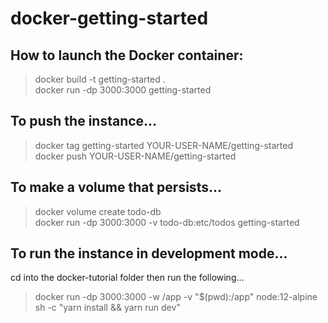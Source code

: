 # docker-getting-started

## How to launch the Docker container:
> docker build -t getting-started . <br />
> docker run -dp 3000:3000 getting-started <br />

## To push the instance...
> docker tag getting-started YOUR-USER-NAME/getting-started <br />
> docker push YOUR-USER-NAME/getting-started <br/>

## To make a volume that persists...
> docker volume create todo-db <br/>
> docker run -dp 3000:3000 -v todo-db:etc/todos getting-started <br />

## To run the instance in development mode...<br/>
cd into the docker-tutorial folder then run the following... <br/>
> docker run -dp 3000:3000 -w /app -v "$(pwd):/app" node:12-alpine sh -c "yarn install && yarn run dev"
